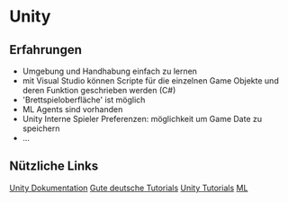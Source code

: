 # Unity

## Erfahrungen

* Umgebung und Handhabung einfach zu lernen
* mit Visual Studio können Scripte für die einzelnen Game Objekte und deren Funktion geschrieben werden (C#)
* 'Brettspieloberfläche' ist möglich
* ML Agents sind vorhanden
* Unity Interne Spieler Preferenzen: möglichkeit um Game Date zu speichern
* ...

## Nützliche Links

[Unity Dokumentation](https://docs.unity3d.com/Manual/index.html)
[Gute deutsche Tutorials](https://www.youtube.com/channel/UCySwO3rPaqdaUkYh9WyR1XQ)
[Unity Tutorials](https://unity3d.com/de/learn/tutorials)
[ML](https://blogs.unity3d.com/2017/09/19/introducing-unity-machine-learning-agents/?_ga=2.43938918.295631293.1519493380-2066594556.1519390767)

